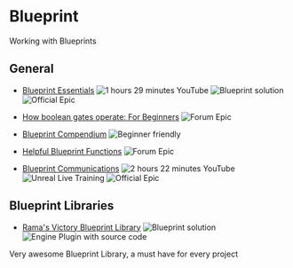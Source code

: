 # Blueprint

Working with Blueprints

## General

+ [Blueprint Essentials](https://www.youtube.com/playlist?list=PLZlv_N0_O1ga2b_ZaJoaR5dLHOFw4-MMl) ![1 hours 29 minutes YouTube](https://img.shields.io/badge/youtube-1h29m-red.svg) ![Blueprint solution](https://img.shields.io/badge/blueprint-solution-blue.svg) ![Official Epic](https://img.shields.io/badge/official-epic-lightgrey.svg)

+ [How boolean gates operate: For Beginners](https://forums.unrealengine.com/showthread.php?100612-How-boolean-gates-operate-For-Beginners) ![Forum Epic](https://img.shields.io/badge/forum-epic-lightgrey.svg)

+ [Blueprint Compendium](http://romeroblueprints.blogspot.de/p/table-of-contents.html) ![Beginner friendly](https://img.shields.io/badge/beginner-friendly-orange.svg)

+ [Helpful Blueprint Functions](https://forums.unrealengine.com/showthread.php?10381-Blueprint-Helpful-BP-Functions) ![Forum Epic](https://img.shields.io/badge/forum-epic-lightgrey.svg)

+ [Blueprint Communications](https://www.youtube.com/watch?v=EM_HYqQdToE) ![2 hours 22 minutes YouTube](https://img.shields.io/badge/youtube-2h22m-red.svg) ![Unreal Live Training](https://img.shields.io/badge/Unreal-Live%20Training-blue.svg) ![Official Epic](https://img.shields.io/badge/official-epic-lightgrey.svg)

## Blueprint Libraries

+ [Rama's Victory Blueprint Library](https://github.com/EverNewJoy/VictoryPlugin) ![Blueprint solution](https://img.shields.io/badge/blueprint-solution-blue.svg) ![Engine Plugin with source code](https://img.shields.io/badge/plugin_src-solution-orange.svg)

Very awesome Blueprint Library, a must have for every project

